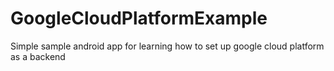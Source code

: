 # GoogleCloudPlatformExample
Simple sample android app for learning how to set up google cloud platform as a backend
